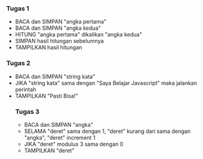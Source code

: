 
<h3>Tugas 1</h3>
<ul>
<li>BACA dan SIMPAN "angka pertama"</li>
<li>BACA dan SIMPAN "angka kedua"</li>
<li>HITUNG "angka pertama" dikalikan "angka kedua"</li>
<li>SIMPAN hasil hitungan sebelumnya</li>
<li>TAMPILKAN hasil hitungan</li>
</ul>

<h3>Tugas 2</h3>
<ul>
<li>BACA dan SIMPAN "string kata"</li>
<li>JIKA "string kata" sama dengan "Saya Belajar Javascript" maka jalankan perintah</li>
<li>TAMPILKAN "Pasti Bisa!"</li>


<h3>Tugas 3</h3>
<ul>
<li>BACA dan SIMPAN "angka"</li>
<li>SELAMA "deret" sama dengan 1, "deret" kurang dari sama dengan "angka", "deret" increment 1</li>
<li>JIKA "deret" modulus 3 sama dengan 0</li>
<li>TAMPILKAN "deret"</li>





